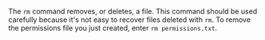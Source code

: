 The `rm` command removes, or deletes, a file. This command should be used carefully because it's not easy to recover files deleted with `rm`. To remove the permissions file you just created, enter `rm permissions.txt`.